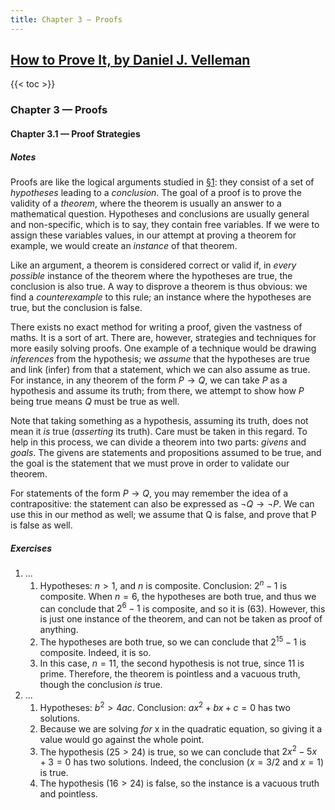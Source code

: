 ```yaml
---
title: Chapter 3 — Proofs
---
```


## [How to Prove It, by Daniel J. Velleman](../)

{{< toc >}}

### Chapter 3 — Proofs

#### Chapter 3.1 — Proof Strategies
##### Notes

Proofs are like the logical arguments studied in [§1](../ch1): they consist of a set of _hypotheses_ leading to a _conclusion_. The goal of a proof is to prove the validity of a _theorem_, where the theorem is usually an answer to a mathematical question. Hypotheses and conclusions are usually general and non-specific, which is to say, they contain free variables. If we were to assign these variables values, in our attempt at proving a theorem for example, we would create an _instance_ of that theorem. 

Like an argument, a theorem is considered correct or valid if, in _every possible_ instance of the theorem where the hypotheses are true, the conclusion is also true. A way to disprove a theorem is thus obvious: we find a _counterexample_ to this rule; an instance where the hypotheses are true, but the conclusion is false. 

There exists no exact method for writing a proof, given the vastness of maths. It is a sort of art. There are, however, strategies and techniques for more easily solving proofs. One example of a technique would be drawing _inferences_ from the hypothesis; we _assume_ that the hypotheses are true and link (infer) from that a statement, which we can also assume as true. For instance, in any theorem of the form $P \rightarrow Q$, we can take $P$ as a hypothesis and assume its truth; from there, we attempt to show how $P$ being true means $Q$ must be true as well.

Note that taking something as a hypothesis, assuming its truth, does not mean it _is_ true (_asserting_ its truth). Care must be taken in this regard. To help in this process, we can divide a theorem into two parts: _givens_ and _goals_. The givens are statements and propositions assumed to be true, and the goal is the statement that we must prove in order to validate our theorem. 

For statements of the form $P \rightarrow Q$, you may remember the idea of a contrapositive: the statement can also be expressed as $\neg Q \rightarrow \neg P$. We can use this in our method as well; we assume that Q is false, and prove that P is false as well.

##### Exercises
1. ...
   1. Hypotheses: $n > 1$, and $n$ is composite. Conclusion: $2^n-1$ is composite. When $n=6$, the hypotheses are both true, and thus we can conclude that $2^6 - 1$ is composite, and so it is ($63$). However, this is just one instance of the theorem, and can not be taken as proof of anything.
   2. The hypotheses are both true, so we can conclude that $2^{15} - 1$ is composite. Indeed, it is so.
   3. In this case, $n = 11$, the second hypothesis is not true, since $11$ is prime. Therefore, the theorem is pointless and a vacuous truth, though the conclusion _is_ true.
2. ...
   1. Hypotheses: $b^2 > 4ac$. Conclusion: $ax^2 + bx + c = 0$ has two solutions.
   2. Because we are solving _for_ x in the quadratic equation, so giving it a value would go against the whole point.
   3. The hypothesis ($25 > 24$) is true, so we can conclude that $2x^2 - 5x + 3 = 0$ has two solutions. Indeed, the conclusion ($x = 3/2$ and $x = 1$) is true.
   4. The hypothesis ($16 > 24$) is false, so the instance is a vacuous truth and pointless.